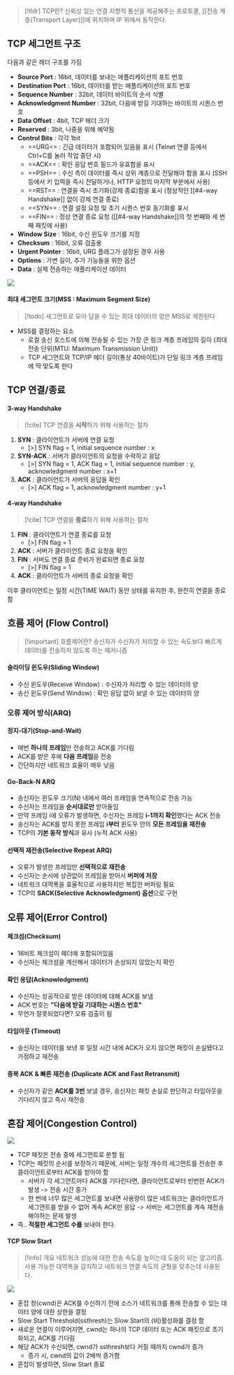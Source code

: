 > [!tldr] TCP란?
> 신뢰성 있는 연결 지향적 통신을 제공해주는 프로토콜, [[전송 계층(Transport Layer)]]에 위치하며 IP 위에서 동작한다.
## TCP 세그먼트 구조

다음과 같은 헤더 구조를 가짐
- **Source Port** : 16bit, 데이터를 보내는 애플리케이션의 포트 번호
- **Destination Port** : 16bit, 데이터를 받는 애플리케이션의 포트 번호
- **Sequence Number** : 32bit, 데이터 바이트의 순서 식별
- **Acknowledgment Number** : 32bit, 다음에 받길 기대하는 바이트의 시퀀스 번호
- **Data Offset** : 4bit, TCP 헤더 크기
- **Reserved** : 3bit, 나중을 위해 예약됨
- **Control Bits** : 각각 1bit
	- ==URG== : 긴급 데이터가 포함되어 있음을 표시 (Telnet 연결 등에서 Ctrl+C를 눌러 작업 중단 시)
	- ==ACK== : 확인 응답 번호 필드가 유효함을 표시
	- ==PSH== : 수신 측이 데이터를 즉시 상위 계층으로 전달해야 함을 표시 (SSH 등에서 키 입력을 즉시 전달하거나, HTTP 요청의 마지막 부분에서 사용)
	- ==RST== : 연결을 즉시 초기화(강제 종료)함을 표시 (정상적인 [[#4-way Handshake]] 없이 강제 연결 종료)
	- ==SYN== : 연결 설정 요청 및 초기 시퀀스 번호 동기화를 표시
	- ==FIN== : 정상 연결 종료 요청 ([[#4-way Handshake]]의 첫 번째와 세 번째 패킷에 사용)
- **Window Size** : 16bit, 수신 윈도우 크기를 지정
- **Checksum** : 16bit, 오류 검출용
- **Urgent Pointer** : 16bit, URG 플래그가 설정된 경우 사용
- **Options** : 가변 길이, 추가 기능들을 위한 옵션
- **Data** : 실제 전송하는 애플리케이션 데이터

![](https://i.imgur.com/fHfd87j.png)
#### 최대 세그먼트 크기(MSS : Maximum Segment Size)
> [!todo] 세그먼트로 모아 담을 수 있는 최대 데이터의 양은 MSS로 제한된다
- MSS를 결정하는 요소
	- 로컬 송신 호스트에 의해 전송될 수 있는 가장 큰 링크 계층 프레임의 길이
	  (최대 전송 단위(MTU: Maximum Transmission Unit))
	- TCP 세그먼트와 TCP/IP 헤더 길이(통상 40바이트)가 단일 링크 계층 프레임에 딱 맞도록 한다

## TCP 연결/종료
#### 3-way Handshake

> [!cite] TCP 연결을 **시작**하기 위해 사용하는 절차

1. **SYN** : 클라이언트가 서버에 연결 요청
	- [>] SYN flag = 1, initial sequence number : x
2. **SYN-ACK** : 서버가 클라이언트의 요청을 수락하고 응답
	- [>] SYN flag = 1, ACK flag = 1, initial sequence number : y, acknowledgment number : x+1
3. **ACK** : 클라이언트가 서버의 응답을 확인
	- [>] ACK flag = 1, acknowledgment number : y+1
#### 4-way Handshake

> [!cite] TCP 연결을 **종료**하기 위해 사용하는 절차

1. **FIN** : 클라이언트가 연결 종료를 요청
	- [>] FIN flag = 1
2. **ACK** : 서버가 클라이언트 종료 요청을 확인
3. **FIN** : 서버도 연결 종료 준비가 완료되면 종료 요청
	- [>] FIN flag = 1
4. **ACK** : 클라이언트가 서버의 종료 요청을 확인

이후 클라이언트는 일정 시간(TIME WAIT) 동안 상태를 유지한 후, 완전히 연결을 종료함

## 흐름 제어 (Flow Control)

> [!important] 흐름제어란?
> 송신자가 수신자가 처리할 수 있는 속도보다 빠르게 데이터를 전송하지 않도록 하는 메커니즘
#### 슬라이딩 윈도우(Sliding Window)
- 수신 윈도우(Receive Window) : 수신자가 처리할 수 있는 데이터의 양
- 송신 윈도우(Send Window) : 확인 응답 없이 보낼 수 있는 데이터의 양

### 오류 제어 방식(ARQ)
#### 정지-대기(Stop-and-Wait)
- 매번 **하나의 프레임**만 전송하고 ACK를 기다림
- ACK를 받은 후에 **다음 프레임**을 전송
- 간단하지만 네트워크 효율이 매우 낮음
#### Go-Back-N ARQ
- 송신자는 윈도우 크기(N) 내에서 여러 프레임을 연속적으로 전송 가능
- 수신자는 프레임을 **순서대로만** 받아들임
- 만약 프레임 i에 오류가 발생하면, 수신자는 프레임 **i-1까지 확인**했다는 ACK 전송
- 송신자는 ACK를 받지 못한 프레임 **i부터** 윈도우 안의 **모든 프레임을 재전송**
- TCP의 **기본 동작 방식**과 유사 (누적 ACK 사용)
#### 선택적 재전송(Selective Repeat ARQ)
- 오류가 발생한 프레임만 **선택적으로 재전송**
- 수신자는 순서에 상관없이 프레임을 받아서 **버퍼에 저장**
- 네트워크 대역폭을 효율적으로 사용하지만 복잡한 버퍼링 필요
- TCP의 **SACK(Selective Acknowledgment) 옵션**으로 구현

## 오류 제어(Error Control)
#### 체크섬(Checksum)
- 16비트 체크섬이 헤더에 포함되어있음
- 수신자는 체크섬을 계산해서 데이터가 손상되지 않았는지 확인
#### 확인 응답(Acknowledgment)
- 수신자는 성공적으로 받은 데이터에 대해 ACK를 보냄
- ACK 번호는 **"다음에 받길 기대하는 시퀀스 번호"**
- 무언가 잘못되었다면? 오류 검출이 됨
#### 타임아웃 (Timeout)
- 송신자는 데이터를 보낸 후 일정 시간 내에 ACK가 오지 않으면 패킷이 손실됐다고 가정하고 재전송
#### 중복 ACK & 빠른 재전송 (Duplicate ACK and Fast Retransmit)
- 수신자가 같은 **ACK를 3번** 보낼 경우, 송신자는 패킷 손실로 판단하고 타임아웃을 기다리지 않고 즉시 재전송

## 혼잡 제어(Congestion Control)

![](https://user-images.githubusercontent.com/86337233/211625829-2117ddf7-f325-4168-86cb-39d6bac3e2bd.png)

- TCP 패킷은 전송 중에 세그먼트로 분할 됨
- TCP는 패킷의 순서를 보장하기 때문에, 서버는 일정 개수의 세그먼트를 전송한 후 클라이언트로부터 ACK를 받아야 함
	- 서버가 각 세그먼트마다 ACK를 기다린다면, 클라이언트로부터 빈번한 ACK가 발생
	  -> 전송 시간 증가
	- 한 번에 너무 많은 세그먼트를 보내면 사용량이 많은 네트워크는 클라이언트가 세그먼트를 받을 수 없어 계속 ACK만 응답
	  -> 서버는 세그먼트를 계속 재전송 해야하는 문제 발생
- 즉.. **적절한 세그먼트 수를** 보내야 한다.
#### TCP Slow Start
> [!info] 개요
> 네트워크 성능에 대한 전송 속도를 높이는데 도움이 되는 알고리즘. 사용 가능한 대역폭을 감지하고 네트워크 연결 속도의 균형을 맞추는데 사용된다.

![](https://user-images.githubusercontent.com/86337233/211625835-f36ebe84-04de-4091-86a2-fcedfb50fe4f.png)

- 혼잡 창(cwnd)은 ACK를 수신하기 전에 소스가 네트워크를 통해 전송할 수 있는 데이터 양에 대한 상한을 결정
- Slow Start Threshold(ssthresh)는 Slow Start의 (비)활성화를 결정 함
- 새로운 연결이 이루어지면, cwnd는 하나의 TCP 데이터 또는 ACK 패킷으로 초기화되고, ACK를 기다림
- 해당 ACK가 수신되면, cwnd가 ssthresh보다 커질 때까지 cwnd가 증가
	- 증가 시, cwnd의 값이 2배씩 증가함
- 혼잡이 발생하면, Slow Start 종료